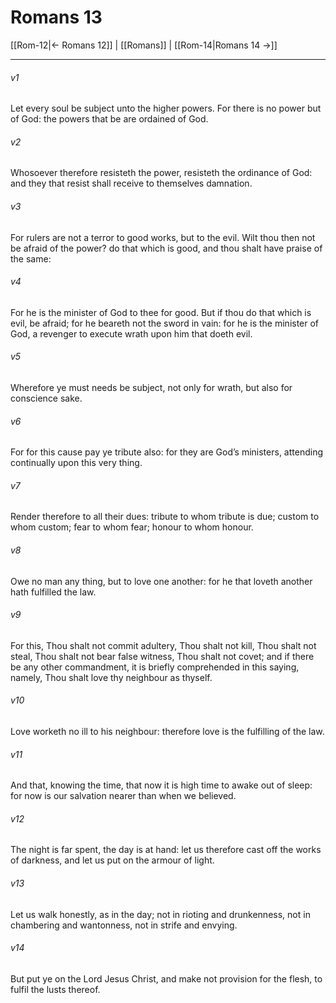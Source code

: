 # Romans 13

[[Rom-12|← Romans 12]] | [[Romans]] | [[Rom-14|Romans 14 →]]
***

###### v1
Let every soul be subject unto the higher powers. For there is no power but of God: the powers that be are ordained of God.
###### v2
Whosoever therefore resisteth the power, resisteth the ordinance of God: and they that resist shall receive to themselves damnation.
###### v3
For rulers are not a terror to good works, but to the evil. Wilt thou then not be afraid of the power? do that which is good, and thou shalt have praise of the same:
###### v4
For he is the minister of God to thee for good. But if thou do that which is evil, be afraid; for he beareth not the sword in vain: for he is the minister of God, a revenger to execute wrath upon him that doeth evil.
###### v5
Wherefore ye must needs be subject, not only for wrath, but also for conscience sake.
###### v6
For for this cause pay ye tribute also: for they are God’s ministers, attending continually upon this very thing.
###### v7
Render therefore to all their dues: tribute to whom tribute is due; custom to whom custom; fear to whom fear; honour to whom honour.
###### v8
Owe no man any thing, but to love one another: for he that loveth another hath fulfilled the law.
###### v9
For this, Thou shalt not commit adultery, Thou shalt not kill, Thou shalt not steal, Thou shalt not bear false witness, Thou shalt not covet; and if there be any other commandment, it is briefly comprehended in this saying, namely, Thou shalt love thy neighbour as thyself.
###### v10
Love worketh no ill to his neighbour: therefore love is the fulfilling of the law.
###### v11
And that, knowing the time, that now it is high time to awake out of sleep: for now is our salvation nearer than when we believed.
###### v12
The night is far spent, the day is at hand: let us therefore cast off the works of darkness, and let us put on the armour of light.
###### v13
Let us walk honestly, as in the day; not in rioting and drunkenness, not in chambering and wantonness, not in strife and envying.
###### v14
But put ye on the Lord Jesus Christ, and make not provision for the flesh, to fulfil the lusts thereof. 
